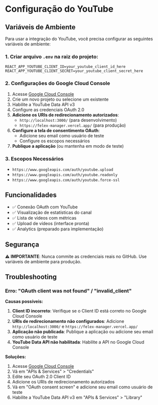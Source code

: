 # Configuração do YouTube

## Variáveis de Ambiente

Para usar a integração do YouTube, você precisa configurar as seguintes variáveis de ambiente:

### 1. Criar arquivo `.env` na raiz do projeto:

```env
REACT_APP_YOUTUBE_CLIENT_ID=your_youtube_client_id_here
REACT_APP_YOUTUBE_CLIENT_SECRET=your_youtube_client_secret_here
```

### 2. Configurações do Google Cloud Console

1. Acesse [Google Cloud Console](https://console.cloud.google.com/)
2. Crie um novo projeto ou selecione um existente
3. Habilite a YouTube Data API v3
4. Configure as credenciais OAuth 2.0
5. **Adicione os URIs de redirecionamento autorizados**:
   - `http://localhost:3000/` (para desenvolvimento)
   - `https://felex-manager.vercel.app/` (para produção)
6. **Configure a tela de consentimento OAuth**:
   - Adicione seu email como usuário de teste
   - Configure os escopos necessários
7. **Publique a aplicação** (ou mantenha em modo de teste)

### 3. Escopos Necessários

- `https://www.googleapis.com/auth/youtube.upload`
- `https://www.googleapis.com/auth/youtube.readonly`
- `https://www.googleapis.com/auth/youtube.force-ssl`

## Funcionalidades

- ✅ Conexão OAuth com YouTube
- ✅ Visualização de estatísticas do canal
- ✅ Lista de vídeos com métricas
- ✅ Upload de vídeos (interface pronta)
- ✅ Analytics (preparado para implementação)

## Segurança

⚠️ **IMPORTANTE**: Nunca commite as credenciais reais no GitHub. Use variáveis de ambiente para produção.

## Troubleshooting

### Erro: "OAuth client was not found" / "invalid_client"

**Causas possíveis:**
1. **Client ID incorreto**: Verifique se o Client ID está correto no Google Cloud Console
2. **URIs de redirecionamento não configurados**: Adicione `http://localhost:3000/` e `https://felex-manager.vercel.app/`
3. **Aplicação não publicada**: Publique a aplicação ou adicione seu email como usuário de teste
4. **YouTube Data API não habilitada**: Habilite a API no Google Cloud Console

**Soluções:**
1. Acesse [Google Cloud Console](https://console.cloud.google.com/)
2. Vá em "APIs & Services" > "Credentials"
3. Edite seu OAuth 2.0 Client ID
4. Adicione os URIs de redirecionamento autorizados
5. Vá em "OAuth consent screen" e adicione seu email como usuário de teste
6. Habilite a YouTube Data API v3 em "APIs & Services" > "Library" 